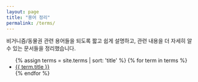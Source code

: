```yaml
---
layout: page
title: "용어 정리"
permalink: /terms/
---
```

비거니즘/동물권 관련 용어들을 되도록 짧고 쉽게 설명하고, 관련 내용을 더 자세히 알 수 있는 문서들을 정리했습니다.

<ul>
{% assign terms = site.terms | sort: 'title' %}
{% for term in terms %}
  <li><a href="{{ term.url }}">{{ term.title }}</a></li>
{% endfor %}
</ul>

